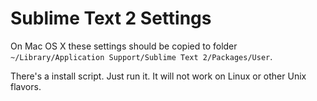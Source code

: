 Sublime Text 2 Settings
=======================

On Mac OS X these settings should be copied to folder `~/Library/Application Support/Sublime Text 2/Packages/User`.

There's a install script. Just run it. It will not work on Linux or other Unix flavors.

